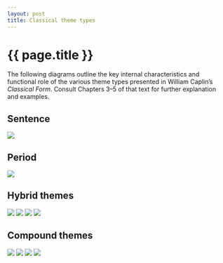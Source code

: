 ```yaml
---
layout: post
title: Classical theme types
---
```


{{ page.title }}
================

The following diagrams outline the key internal characteristics and functional role of the various theme types presented in William Caplin’s *Classical Form*. Consult Chapters 3–5 of that text for further explanation and examples.

Sentence
--------

![][sentence]

Period
------

![][period]

Hybrid themes
-------------

![][hybrid1]
![][hybrid2]
![][hybrid3]
![][hybrid4]

Compound themes
---------------

![][16period-sent]
![][16period-hybrid1]
![][16period-hybrid3]
![][16sent]

[sentence]: Graphics/ClassicalThemes/sentence.png
[period]: Graphics/ClassicalThemes/period.png
[hybrid1]: Graphics/ClassicalThemes/hybrid1.png
[hybrid2]: Graphics/ClassicalThemes/hybrid2.png
[hybrid3]: Graphics/ClassicalThemes/hybrid3.png
[hybrid4]: Graphics/ClassicalThemes/hybrid4.png
[16period-sent]: Graphics/ClassicalThemes/16period-sent.png
[16period-hybrid1]: Graphics/ClassicalThemes/16period-hybrid1.png
[16period-hybrid3]: Graphics/ClassicalThemes/16period-hybrid3.png
[16sent]: Graphics/ClassicalThemes/16sentence.png

